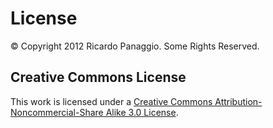 # License #

© Copyright 2012 Ricardo Panaggio. Some Rights Reserved.

## Creative Commons License ##

This work is licensed under a [Creative Commons Attribution-Noncommercial-Share Alike 3.0 License](http://creativecommons.org/licenses/by-nc-sa/3.0/).
